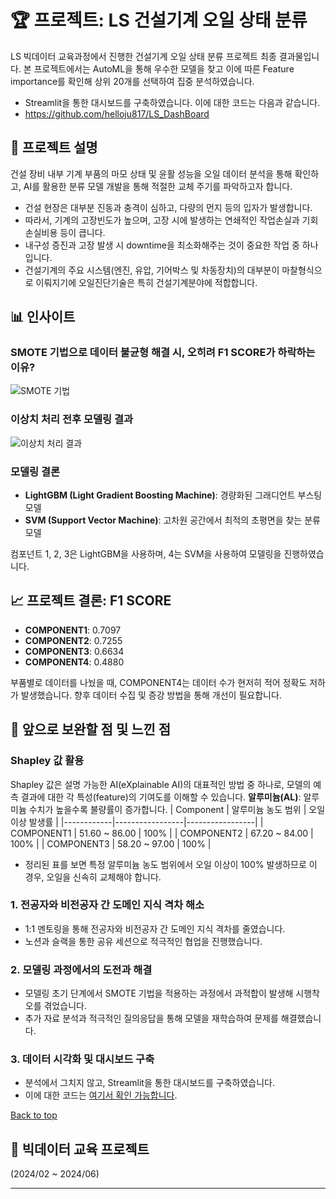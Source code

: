 <a name="top"></a>

# 🏆 프로젝트: LS 건설기계 오일 상태 분류

LS 빅데이터 교육과정에서 진행한 건설기계 오일 상태 분류 프로젝트 최종 결과물입니다. 본 프로젝트에서는 AutoML을 통해 우수한 모델을 찾고 이에 따른 Feature importance를 확인해 상위 20개를 선택하여 집중 분석하였습니다.
- Streamlit을 통한 대시보드를 구축하였습니다. 이에 대한 코드는 다음과 같습니다.
- https://github.com/helloju817/LS_DashBoard

## 📌 프로젝트 설명
건설 장비 내부 기계 부품의 마모 상태 및 윤활 성능을 오일 데이터 분석을 통해 확인하고, AI를 활용한 분류 모델 개발을 통해 적절한 교체 주기를 파악하고자 합니다.
- 건설 현장은 대부분 진동과 충격이 심하고, 다량의 먼지 등의 입자가 발생합니다.
- 따라서, 기계의 고장빈도가 높으며, 고장 시에 발생하는 연쇄적인 작업손실과 기회손실비용 등이 큽니다.
- 내구성 증진과 고장 발생 시 downtime을 최소화해주는 것이 중요한 작업 중 하나입니다.
- 건설기계의 주요 시스템(엔진, 유압, 기어박스 및 차동장치)의 대부분이 마찰형식으로 이뤄지기에 오일진단기술은 특히 건설기계분야에 적합합니다.

## 📊 인사이트
### SMOTE 기법으로 데이터 불균형 해결 시, 오히려 F1 SCORE가 하락하는 이유?
![SMOTE 기법](https://github.com/helloju817/LS_Construction-machinery-oil-Classification/assets/76280200/9c47c85a-c7d6-47e2-af45-4dc2aa596668)

### 이상치 처리 전후 모델링 결과
![이상치 처리 결과](https://github.com/helloju817/LS_Construction-machinery-oil-Classification/assets/76280200/1382b1f6-6d9b-4c71-a22f-cb5429415360)

### 모델링 결론
- **LightGBM (Light Gradient Boosting Machine)**: 경량화된 그래디언트 부스팅 모델
- **SVM (Support Vector Machine)**: 고차원 공간에서 최적의 초평면을 찾는 분류 모델

컴포넌트 1, 2, 3은 LightGBM을 사용하며, 4는 SVM을 사용하여 모델링을 진행하였습니다.

## 📈 프로젝트 결론: F1 SCORE
- **COMPONENT1**: 0.7097
- **COMPONENT2**: 0.7255
- **COMPONENT3**: 0.6634
- **COMPONENT4**: 0.4880 

부품별로 데이터를 나눴을 때, COMPONENT4는 데이터 수가 현저히 적어 정확도 저하가 발생했습니다. 향후 데이터 수집 및 증강 방법을 통해 개선이 필요합니다.

## 🚀 앞으로 보완할 점 및 느낀 점
### Shapley 값 활용
Shapley 값은 설명 가능한 AI(eXplainable AI)의 대표적인 방법 중 하나로, 모델의 예측 결과에 대한 각 특성(feature)의 기여도를 이해할 수 있습니다.
**알루미늄(AL)**: 알루미늄 수치가 높을수록 불량률이 증가합니다.
| Component | 알루미늄 농도 범위 | 오일 이상 발생률 |
|------------|-----------------|-----------------|
| COMPONENT1 | 51.60 ~ 86.00   | 100%            |
| COMPONENT2 | 67.20 ~ 84.00   | 100%            |
| COMPONENT3 | 58.20 ~ 97.00   | 100%            |
- 정리된 표를 보면 특정 알루미늄 농도 범위에서 오일 이상이 100% 발생하므로 이 경우, 오일을 신속히 교체해야 합니다.

### 1. 전공자와 비전공자 간 도메인 지식 격차 해소
- 1:1 멘토링을 통해 전공자와 비전공자 간 도메인 지식 격차를 줄였습니다.
- 노션과 슬랙을 통한 공유 세션으로 적극적인 협업을 진행했습니다.

### 2. 모델링 과정에서의 도전과 해결
- 모델링 초기 단계에서 SMOTE 기법을 적용하는 과정에서 과적합이 발생해 시행착오를 겪었습니다.
- 추가 자료 분석과 적극적인 질의응답을 통해 모델을 재학습하여 문제를 해결했습니다.

### 3. 데이터 시각화 및 대시보드 구축
- 분석에서 그치지 않고, Streamlit을 통한 대시보드를 구축하였습니다. 
- 이에 대한 코드는 [여기서 확인 가능합니다](https://github.com/helloju817/ls_dashboard).

[Back to top](#top)

## 📅 빅데이터 교육 프로젝트
(2024/02 ~ 2024/06)

---
